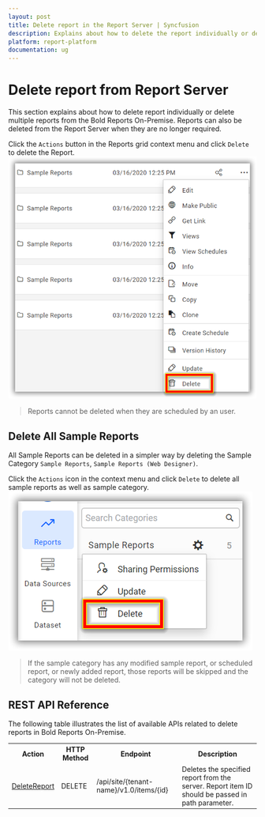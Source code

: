```yaml
---
layout: post
title: Delete report in the Report Server | Syncfusion
description: Explains about how to delete the report individually or delete multiple reports from the Bold Reports On-Premise.
platform: report-platform
documentation: ug
---
```


# Delete report from Report Server

This section explains about how to delete report individually or delete multiple reports from the Bold Reports On-Premise. Reports can also be deleted from the Report Server when they are no longer required.

Click the `Actions` button in the Reports grid context menu and click `Delete` to delete the Report.
![Delete Report](/static/assets/on-premise/images/manage-content/manage-reports/delete-report.png)

> Reports cannot be deleted when they are scheduled by an user.

## Delete All Sample Reports

All Sample Reports can be deleted in a simpler way by deleting the Sample Category `Sample Reports`, `Sample Reports (Web Designer)`.

Click the `Actions` icon in the context menu and click `Delete` to delete all sample reports as well as sample category.
![Delete All Sample Reports](/static/assets/on-premise/images/manage-content/manage-reports/delete-all-sample-reports.png)

> If the sample category has any modified sample report, or scheduled report, or newly added report, those reports will be skipped and the category will not be deleted.

## REST API Reference

The following table illustrates the list of available APIs related to delete reports in Bold Reports On-Premise.

<table>
   <tr>
      <th>
         Action
      </th>
      <th>
         HTTP Method
      </th>
      <th>
         Endpoint
      </th>
      <th>
         Description
      </th>
   </tr>
   <tr>
      <td>
         <a href="https://help.boldreports.com/on-premise/rest-api-reference/v1.0/#operation/Items_DeleteItem">DeleteReport</a>
      </td>
      <td>
         DELETE
      </td>
      <td>
          /api/site/{tenant-name}/v1.0/items/{id}
      </td>
      <td>
         Deletes the specified report from the server. Report item ID should be passed in path parameter.
      </td>
   </tr>
</table>
